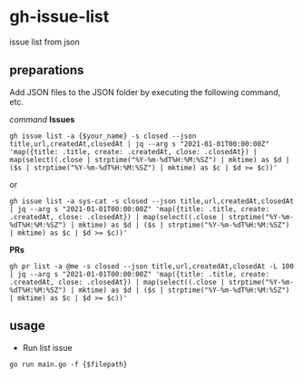 # gh-issue-list
issue list from json

## preparations

Add JSON files to the JSON folder by executing the following command, etc.

_command_
**Issues**

```
gh issue list -a {$your_name} -s closed --json title,url,createdAt,closedAt | jq --arg s "2021-01-01T00:00:00Z" 'map({title: .title, create: .createdAt, close: .closedAt}) | map(select((.close | strptime("%Y-%m-%dT%H:%M:%SZ") | mktime) as $d | ($s | strptime("%Y-%m-%dT%H:%M:%SZ") | mktime) as $c | $d >= $c))'
```
or
```
gh issue list -a sys-cat -s closed --json title,url,createdAt,closedAt | jq --arg s "2021-01-01T00:00:00Z" 'map({title: .title, create: .createdAt, close: .closedAt}) | map(select((.close | strptime("%Y-%m-%dT%H:%M:%SZ") | mktime) as $d | ($s | strptime("%Y-%m-%dT%H:%M:%SZ") | mktime) as $c | $d >= $c))'
```

**PRs**
```
gh pr list -a @me -s closed --json title,url,createdAt,closedAt -L 100 | jq --arg s "2021-01-01T00:00:00Z" 'map({title: .title, create: .createdAt, close: .closedAt}) | map(select((.close | strptime("%Y-%m-%dT%H:%M:%SZ") | mktime) as $d | ($s | strptime("%Y-%m-%dT%H:%M:%SZ") | mktime) as $c | $d >= $c))'
```

## usage

- Run list issue

`go run main.go -f {$filepath}`
